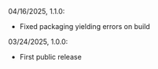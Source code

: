 04/16/2025, 1.1.0:
 - Fixed packaging yielding errors on build

03/24/2025, 1.0.0:
 - First public release